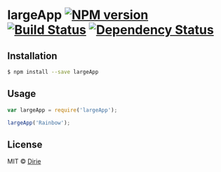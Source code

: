 # largeApp [![NPM version][npm-image]][npm-url] [![Build Status][travis-image]][travis-url] [![Dependency Status][daviddm-image]][daviddm-url]
> 

## Installation

```sh
$ npm install --save largeApp
```

## Usage

```js
var largeApp = require('largeApp');

largeApp('Rainbow');
```
## License

MIT © [Dirie]()


[npm-image]: https://badge.fury.io/js/largeApp.svg
[npm-url]: https://npmjs.org/package/largeApp
[travis-image]: https://travis-ci.org/Dirie/largeApp.svg?branch=master
[travis-url]: https://travis-ci.org/Dirie/largeApp
[daviddm-image]: https://david-dm.org/Dirie/largeApp.svg?theme=shields.io
[daviddm-url]: https://david-dm.org/Dirie/largeApp
